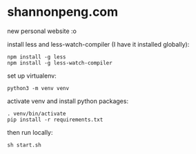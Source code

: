 # shannonpeng.com
new personal website :o

install less and less-watch-compiler (I have it installed globally):
```
npm install -g less
npm install -g less-watch-compiler
```
set up virtualenv:
```
python3 -m venv venv
```
activate venv and install python packages:
```
. venv/bin/activate
pip install -r requirements.txt
```
then run locally:
```
sh start.sh
```
